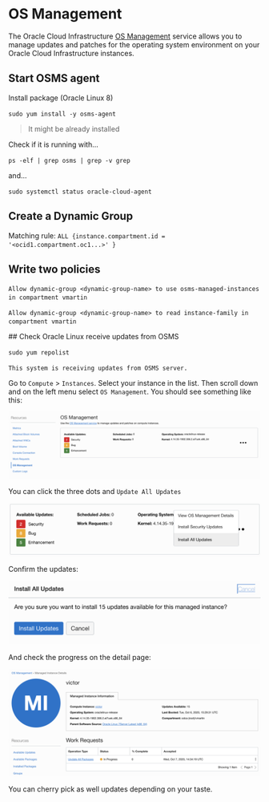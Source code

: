 # OS Management

The Oracle Cloud Infrastructure [OS Management](https://docs.cloud.oracle.com/en-us/iaas/os-management/osms/index.htm) service allows you to manage updates and patches for the operating system environment on your Oracle Cloud Infrastructure instances.

## Start OSMS agent

Install package (Oracle Linux 8)

`sudo yum install -y osms-agent`

> It might be already installed

Check if it is running with...

`ps -elf | grep osms | grep -v grep`

and...

`sudo systemctl status oracle-cloud-agent`

## Create a Dynamic Group

Matching rule: `ALL {instance.compartment.id = '<ocid1.compartment.oc1...>' }`

## Write two policies

`Allow dynamic-group <dynamic-group-name> to use osms-managed-instances in compartment vmartin`

`Allow dynamic-group <dynamic-group-name> to read instance-family in compartment vmartin`

## Check Oracle Linux receive updates from OSMS

`sudo yum repolist`

`This system is receiving updates from OSMS server.`

Go to `Compute` > `Instances`. Select your instance in the list. Then scroll down and on the left menu select `OS Management`. You should see something like this:

![OSMS example](images/osms-example.png)

You can click the three dots and `Update All Updates`

![Update All](images/osms-update-all.png)

Confirm the updates:

![](images/osms-update-confirm.png)

And check the progress on the detail page:

![](images/osms-update-details.png)

You can cherry pick as well updates depending on your taste.
